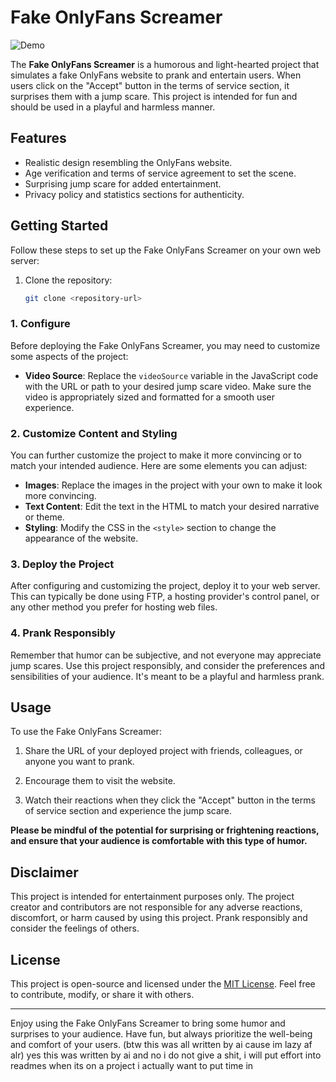 # Fake OnlyFans Screamer

![Demo](demo.gif)

The **Fake OnlyFans Screamer** is a humorous and light-hearted project that simulates a fake OnlyFans website to prank and entertain users. When users click on the "Accept" button in the terms of service section, it surprises them with a jump scare. This project is intended for fun and should be used in a playful and harmless manner.

## Features

- Realistic design resembling the OnlyFans website.
- Age verification and terms of service agreement to set the scene.
- Surprising jump scare for added entertainment.
- Privacy policy and statistics sections for authenticity.

## Getting Started

Follow these steps to set up the Fake OnlyFans Screamer on your own web server:

1. Clone the repository:

   ```bash
   git clone <repository-url>

### 1. Configure

Before deploying the Fake OnlyFans Screamer, you may need to customize some aspects of the project:

- **Video Source**: Replace the `videoSource` variable in the JavaScript code with the URL or path to your desired jump scare video. Make sure the video is appropriately sized and formatted for a smooth user experience.

### 2. Customize Content and Styling

You can further customize the project to make it more convincing or to match your intended audience. Here are some elements you can adjust:

- **Images**: Replace the images in the project with your own to make it look more convincing.
- **Text Content**: Edit the text in the HTML to match your desired narrative or theme.
- **Styling**: Modify the CSS in the `<style>` section to change the appearance of the website.

### 3. Deploy the Project

After configuring and customizing the project, deploy it to your web server. This can typically be done using FTP, a hosting provider's control panel, or any other method you prefer for hosting web files.

### 4. Prank Responsibly

Remember that humor can be subjective, and not everyone may appreciate jump scares. Use this project responsibly, and consider the preferences and sensibilities of your audience. It's meant to be a playful and harmless prank.

## Usage

To use the Fake OnlyFans Screamer:

1. Share the URL of your deployed project with friends, colleagues, or anyone you want to prank.

2. Encourage them to visit the website.

3. Watch their reactions when they click the "Accept" button in the terms of service section and experience the jump scare.

**Please be mindful of the potential for surprising or frightening reactions, and ensure that your audience is comfortable with this type of humor.**

## Disclaimer

This project is intended for entertainment purposes only. The project creator and contributors are not responsible for any adverse reactions, discomfort, or harm caused by using this project. Prank responsibly and consider the feelings of others.

## License

This project is open-source and licensed under the [MIT License](LICENSE). Feel free to contribute, modify, or share it with others.

---

Enjoy using the Fake OnlyFans Screamer to bring some humor and surprises to your audience. Have fun, but always prioritize the well-being and comfort of your users.
(btw this was all written by ai cause im lazy af alr)
yes this was written by ai and no i do not give a shit, i will put effort into readmes when its on a project i actually want to put time in
